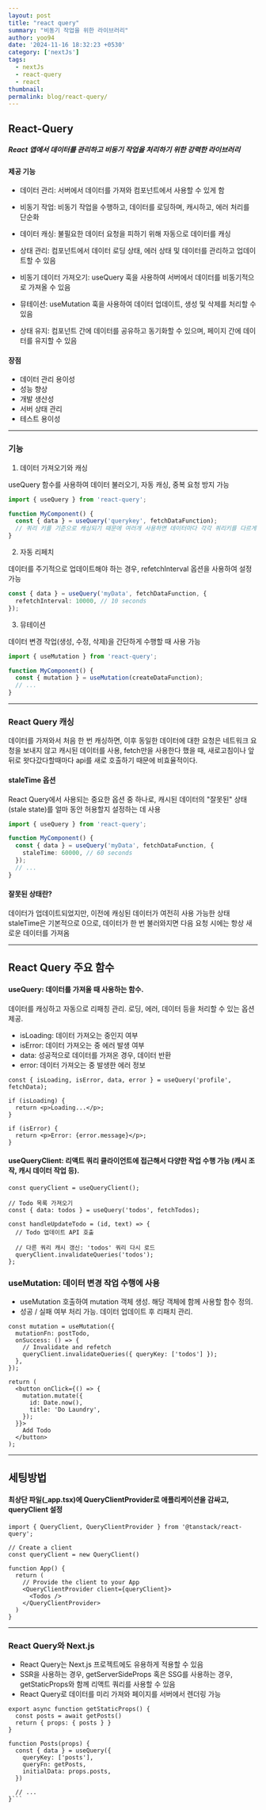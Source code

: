 ```yaml
---
layout: post
title: "react query"
summary: "비동기 작업을 위한 라이브러리"
author: yoo94
date: '2024-11-16 18:32:23 +0530'
category: ['nextJs']
tags:
  - nextJs
  - react-query
  - react
thumbnail: 
permalink: blog/react-query/
---
```


## React-Query

##### React 앱에서 데이터를 관리하고 비동기 작업을 처리하기 위한 강력한 라이브러리

#### 제공 기능

- 데이터 관리: 서버에서 데이터를 가져와 컴포넌트에서 사용할 수 있게 함
- 비동기 작업: 비동기 작업을 수행하고, 데이터를 로딩하며, 캐시하고, 에러 처리를 단순화

- 데이터 캐싱: 불필요한 데이터 요청을 피하기 위해 자동으로 데이터를 캐싱
- 상태 관리: 컴포넌트에서 데이터 로딩 상태, 에러 상태 및 데이터를 관리하고 업데이트할 수 있음
- 비동기 데이터 가져오기: useQuery 훅을 사용하여 서버에서 데이터를 비동기적으로 가져올 수 있음
- 뮤테이션: useMutation 훅을 사용하여 데이터 업데이트, 생성 및 삭제를 처리할 수 있음
- 상태 유지: 컴포넌트 간에 데이터를 공유하고 동기화할 수 있으며, 페이지 간에 데이터를 유지할 수 있음

#### 장점

- 데이터 관리 용이성
- 성능 향상
- 개발 생산성
- 서버 상태 관리
- 테스트 용이성

---

### 기능

1. 데이터 가져오기와 캐싱

useQuery 함수를 사용하여 데이터 불러오기, 자동 캐싱, 중복 요청 방지 가능

```ts
import { useQuery } from 'react-query';

function MyComponent() {
  const { data } = useQuery('querykey', fetchDataFunction);
  // 쿼리 키를 기준으로 캐싱되기 때문에 여러개 사용하면 데이터마다 각각 쿼리키를 다르게 줘야한다.
}
```

2. 자동 리페치

데이터를 주기적으로 업데이트해야 하는 경우, refetchInterval 옵션을 사용하여 설정 가능
```ts
const { data } = useQuery('myData', fetchDataFunction, {
  refetchInterval: 10000, // 10 seconds
});

```

3. 뮤테이션

데이터 변경 작업(생성, 수정, 삭제)을 간단하게 수행할 때 사용 가능
```ts
import { useMutation } from 'react-query';

function MyComponent() {
  const { mutation } = useMutation(createDataFunction);
  // ...
}

```

---

### React Query 캐싱

데이터를 가져와서 처음 한 번 캐싱하면, 이후 동일한 데이터에 대한 요청은 네트워크 요청을 보내지 않고 캐시된 데이터를 사용,
fetch만을 사용한다 했을 때, 새로고침이나 앞뒤로 왓다갔다할때마다 api를 새로 호출하기 때문에 비효율적이다.

#### staleTime 옵션

React Query에서 사용되는 중요한 옵션 중 하나로, 캐시된 데이터의 "잘못된" 상태(stale state)를 얼마 동안 허용할지 설정하는 데 사용

```ts
import { useQuery } from 'react-query';

function MyComponent() {
  const { data } = useQuery('myData', fetchDataFunction, {
    staleTime: 60000, // 60 seconds
  });
  // ...
}
```

#### 잘못된 상태란?

데이터가 업데이트되었지만, 이전에 캐싱된 데이터가 여전히 사용 가능한 상태
staleTime은 기본적으로 0으로, 데이터가 한 번 불러와지면 다음 요청 시에는 항상 새로운 데이터를 가져옴

---

## React Query 주요 함수

#### useQuery: 데이터를 가져올 때 사용하는 함수.

데이터를 캐싱하고 자동으로 리패칭 관리. 로딩, 에러, 데이터 등을 처리할 수 있는 옵션 제공.

- isLoading: 데이터 가져오는 중인지 여부
- isError: 데이터 가져오는 중 에러 발생 여부
- data: 성공적으로 데이터를 가져온 경우, 데이터 반환
- error: 데이터 가져오는 중 발생한 에러 정보

```tsx
const { isLoading, isError, data, error } = useQuery('profile', fetchData);

if (isLoading) {
  return <p>Loading...</p>;
}

if (isError) {
  return <p>Error: {error.message}</p>;
}
```

#### useQueryClient: 리액트 쿼리 클라이언트에 접근해서 다양한 작업 수행 가능 (캐시 조작, 캐시 데이터 작업 등).

```tsx
const queryClient = useQueryClient();

// Todo 목록 가져오기
const { data: todos } = useQuery('todos', fetchTodos);

const handleUpdateTodo = (id, text) => {
  // Todo 업데이트 API 호출

  // 다른 쿼리 캐시 갱신: 'todos' 쿼리 다시 로드
  queryClient.invalidateQueries('todos');
};
```

### useMutation: 데이터 변경 작업 수행에 사용

- useMutation 호출하여 mutation 객체 생성. 해당 객체에 함께 사용할 함수 정의.
- 성공 / 실패 여부 처리 가능. 데이터 업데이트 후 리패치 관리.

```tsx
const mutation = useMutation({
  mutationFn: postTodo,
  onSuccess: () => {
    // Invalidate and refetch
    queryClient.invalidateQueries({ queryKey: ['todos'] });
  },
});

return (
  <button onClick={() => {
    mutation.mutate({
      id: Date.now(),
      title: 'Do Laundry',
    });
  }}>
    Add Todo
  </button>
);
```
---

## 세팅방법
#### 최상단 파일(_app.tsx)에 QueryClientProvider로 애플리케이션을 감싸고, queryClient 설정

```tsx
import { QueryClient, QueryClientProvider } from '@tanstack/react-query';

// Create a client
const queryClient = new QueryClient()

function App() {
  return (
    // Provide the client to your App
    <QueryClientProvider client={queryClient}>
      <Todos />
    </QueryClientProvider>
  )
}
```

---

### React Query와 Next.js

- React Query는 Next.js 프로젝트에도 유용하게 적용할 수 있음
- SSR을 사용하는 경우, getServerSideProps 혹은 SSG를 사용하는 경우, getStaticProps와 함께 리액트 쿼리를 사용할 수 있음
- React Query로 데이터를 미리 가져와 페이지를 서버에서 렌더링 가능

```tsx
export async function getStaticProps() {
  const posts = await getPosts()
  return { props: { posts } }
}

function Posts(props) {
  const { data } = useQuery({
    queryKey: ['posts'],
    queryFn: getPosts,
    initialData: props.posts,
  })

  // ...
}```
